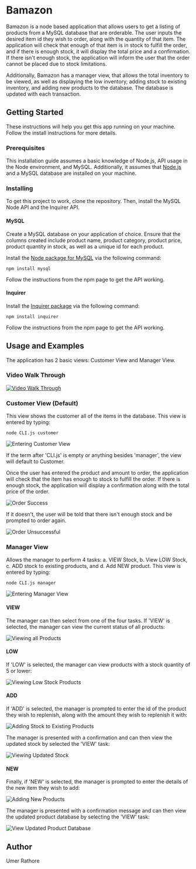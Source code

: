 # Bamazon

Bamazon is a node based application that allows users to get a listing of products from a MySQL database that are orderable. The user inputs the desired item id they wish to order, along with the quantity of that item. The application will check that enough of that item is in stock to fulfill the order, and if there is enough stock, it will display the total price and a confirmation. If there isn't enough stock, the application will inform the user that the order cannot be placed due to stock limitations. 

Additionally, Bamazon has a manager view, that allows the total inventory to be viewed, as well as displaying the low inventory, adding stock to existing inventory, and adding new products to the database. The database is updated with each transaction. 

## Getting Started

These instructions will help you get this app running on your machine. Follow the install instructions for more details. 

### Prerequisites

This installation guide assumes a basic knowledge of Node.js, API usage in the Node environment, and MySQL. Additionally, it assumes that [Node.js](https://nodejs.org/en/) and a MySQL database are installed on your machine. 

### Installing

To get this project to work, clone the repository. Then, install the MySQL Node API and the Inquirer API.

#### MySQL

Create a MySQL database on your application of choice. Ensure that the columns created include product name, product category, product price, product quantity in stock, as well as a unique id for each product.

Install the [Node package for MySQL](https://www.npmjs.com/package/mysql) via the following command:

```
npm install mysql
```

Follow the instructions from the npm page to get the API working. 

#### Inquirer

Install the [Inquirer package](https://www.npmjs.com/package/inquirer) via the following command:

```
npm install inquirer
```

Follow the instructions from the npm page to get the API working. 

## Usage and Examples

The application has 2 basic views: Customer View and Manager View. 

### Video Walk Through

[![Video Walk Through](/screenshots/vidthumb.png)](https://www.youtube.com/watch?v=PKA3-WcmkDM)

### Customer View (Default) 

This view shows the customer all of the items in the database. This view is entered by typing: 

```
node CLI.js customer
```

![Entering Customer View](/screenshots/custview1.png "Customer View")

If the term after 'CLI.js' is empty or anything besides 'manager', the view will default to Customer. 

Once the user has entered the product and amount to order, the application will check that the item has enough to stock to fulfill the order. If there is enough stock, the application will display a confirmation along with the total price of the order. 

![Order Success](/screenshots/custview2.png "Order Success")

If it doesn't, the user will be told that there isn't enough stock and be prompted to order again. 

![Order Unsuccessful](/screenshots/custview3.png "Order Unsuccessful")

### Manager View

Allows the manager to perform 4 tasks: a. VIEW Stock, b. View LOW Stock, c. ADD stock to existing products, and d. Add NEW product. This view is entered by typing: 

```
node CLI.js manager
```

![Entering Manager View](/screenshots/manview1.png "Manager View")

#### VIEW

The manager can then select from one of the four tasks. If 'VIEW' is selected, the manager can view the current status of all products: 

![Viewing all Products](/screenshots/manview2.png "Viewing All Products")

#### LOW

If 'LOW' is selected, the manager can view products with a stock quantity of 5 or lower:

![Viewing Low Stock Products](/screenshots/manview3.png "Viewing Low Stock Products")

#### ADD

If 'ADD' is selected, the manager is prompted to enter the id of the product they wish to replenish, along with the amount they wish to replenish it with: 

![Adding Stock to Existing Products](/screenshots/manview4.png "Adding Stock to Existing Products")

The manager is presented with a confirmation and can then view the updated stock by selected the 'VIEW' task:

![Viewing Updated Stock](/screenshots/manview5.png "Viewing Updated Stock")

#### NEW

Finally, if 'NEW' is selected, the manager is prompted to enter the details of the new item they wish to add: 

![Adding New Products](/screenshots/manview6.png "Adding New Products")

The manager is presented with a confirmation message and can then view the updated product database by selecting the 'VIEW' task:

![View Updated Product Database](/screenshots/manview7.png "Viewing Updated Product Database")

## Author

Umer Rathore
